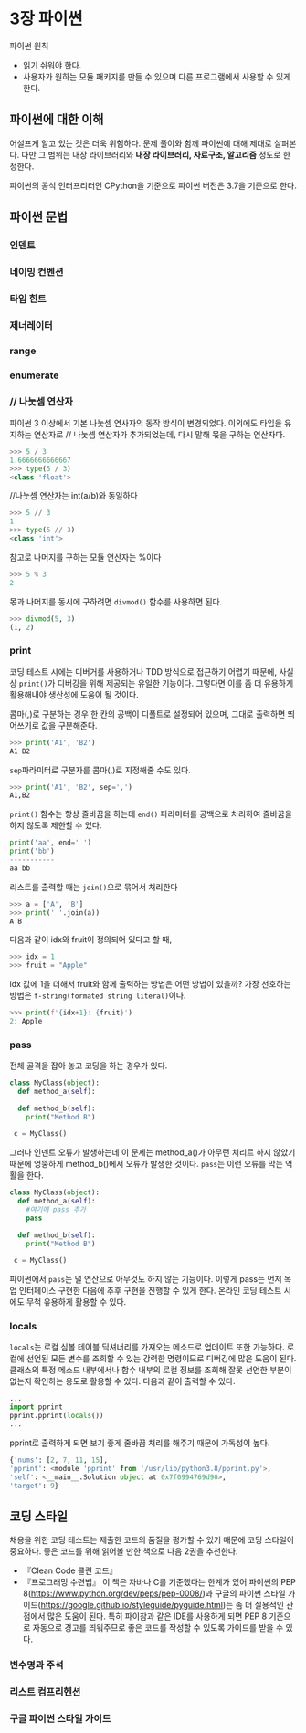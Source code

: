 # 3장 파이썬
파이썬 원칙
* 읽기 쉬워야 한다.
* 사용자가 원하는 모듈 패키지를 만들 수 있으며 다른 프로그램에서 사용할 수 있게 한다.

## 파이썬에 대한 이해
어설프게 알고 있는 것은 더욱 위험하다.
문제 풀이와 함께 파이썬에 대해 제대로 살펴본다. 다만 그 범위는 내장 라이브러리와 **내장 라이브러리, 자료구조, 알고리즘** 정도로 한정한다.

파이썬의 공식 인터프리터인 CPython을 기준으로 파이썬 버전은 3.7을 기준으로 한다.

## 파이썬 문법
### 인덴트
### 네이밍 컨벤션
### 타입 힌트
### 제너레이터
### range
### enumerate
### // 나눗셈 연산자
파이썬 3 이상에서 기본 나눗셈 연사자의 동작 방식이 변경되었다. 이외에도 타입을 유지하는 연산자로 // 나눗셈 연산자가 추가되었는데, 다시 말해 몫을 구하는 연산자다.
  ```python
  >>> 5 / 3
  1.6666666666667
  >>> type(5 / 3)
  <class 'float'>
  ```
//나눗셈 연산자는 int(a/b)와 동일하다
   ```python
  >>> 5 // 3
  1
  >>> type(5 // 3)
  <class 'int'>
  ```
참고로 나머지를 구하는 모듈 연산자는 %이다
   ```python
  >>> 5 % 3
  2
  ```
몫과 나머지를 동시에 구하려면 `divmod()` 함수를 사용하면 된다.
   ```python
  >>> divmod(5, 3)
  (1, 2)
  ```
  
### print
코딩 테스트 시에는 디버거를 사용하거나 TDD 방식으로 접근하기 어렵기 때문에, 사실상 `print()`가 디버깅을 위해 제공되는 유일한 기능이다. 그렇다면 이를 좀 더 유용하게 활용해내야 생산성에 도움이 될 것이다.

콤마(,)로 구분하는 경우 한 칸의 공백이 디폴트로 설정되어 있으며, 그대로 출력하면 띄어쓰기로 값을 구분해준다.
   ```python
  >>> print('A1', 'B2')
  A1 B2
  ```
  
`sep`파라미터로 구분자를 콤마(,)로 지정해줄 수도 있다.
   ```python
  >>> print('A1', 'B2', sep=',')
  A1,B2
  ```
`print()` 함수는 항상 줄바꿈을 하는데 `end()` 파라미터를 공백으로 처리하여 줄바꿈을 하지 않도록 제한할 수 있다.
   ```python
  print('aa', end=' ')
  print('bb')
  -----------
  aa bb
  ```
리스트를 출력할 때는 `join()`으로 묶어서 처리한다
  ```python
  >>> a = ['A', 'B']
  >>> print(' '.join(a))
  A B
  ```
다음과 같이 idx와 fruit이 정의되어 있다고 할 때,
  ```python
  >>> idx = 1
  >>> fruit = "Apple"
  ```
 
 idx 값에 1을 더해서 fruit와 함께 출력하는 방법은 어떤 방법이 있을까?
 가장 선호하는 방법은 `f-string(formated string literal)`이다.
  ```python
  >>> print(f'{idx+1}: {fruit}')
  2: Apple
  ```
  
### pass
  전체 골격을 잡아 놓고 코딩을 하는 경우가 있다. 
  ```python
  class MyClass(object):
    def method_a(self):
    
    def method_b(self):
      print("Method B")
   
   c = MyClass() 
  ```
그러나 인덴트 오류가 발생하는데 이 문제는 method_a()가 아무런 처리르 하지 않았기 때문에 엉뚱하게 method_b()에서 오류가 발생한 것이다. `pass`는 이런 오류를 막는 역활을 한다.
  ```python
  class MyClass(object):
    def method_a(self):
      #여기에 pass 추가
      pass
      
    def method_b(self):
      print("Method B")
   
   c = MyClass() 
  ```
파이썬에서 `pass`는 널 연산으로 아무것도 하지 않는 기능이다. 이렇게 pass는 먼저 목업 인터페이스 구현한 다음에 추후 구현을 진행할 수 있게 한다. 온라인 코딩 테스트 시에도 무척 유용하게 활용할 수 있다.

### locals
`locals`는 로컬 심볼 테이블 딕셔너리를 가져오는 메소드로 업데이트 또한 가능하다. 로컬에 선언된 모든 변수를 조회할 수 있는 강력한 명령이므로 디버깅에 많은 도움이 된다. 클래스의 특정 메소드 내부에서나 함수 내부의 로컬 정보를 조회해 잘못 선언한 부분이 없는지 확인하는 용도로 활용할 수 있다. 다음과 같이 출력할 수 있다.
  ```python
  ...
  import pprint
  pprint.pprint(locals())
  ...
  ```
pprint로 출력하게 되면 보기 좋게 줄바꿈 처리를 해주기 때문에 가독성이 높다.
  ```python
  {'nums': [2, 7, 11, 15],
  'pprint': <module 'pprint' from '/usr/lib/python3.8/pprint.py'>,
  'self': <__main__.Solution object at 0x7f0994769d90>,
  'target': 9}
  ```
## 코딩 스타일
채용을 위한 코딩 테스트는 제출한 코드의 품질을 평가할 수 있기 때문에 코딩 스타일이 중요하다. 좋은 코드를 위해 읽어볼 만한 책으로 다음 2권을 추천한다.
* 『Clean Code 클린 코드』
* 『프로그래밍 수련법』
이 책은 자바나 C를 기준했다는 한계가 있어 파이썬의 PEP 8(https://www.python.org/dev/peps/pep-0008/)과 구글의 파이썬 스타일 가이드(https://google.github.io/styleguide/pyguide.html)는 좀 더 실용적인 관점에서 많은 도움이 된다. 특히 파이참과 같은 IDE를 사용하게 되면 PEP 8 기준으로 자동으로 경고를 띄워주므로 좋은 코드를 작성할 수 있도록 가이드를 받을 수 있다.
### 변수명과 주석
### 리스트 컴프리헨션
### 구글 파이썬 스타일 가이드


